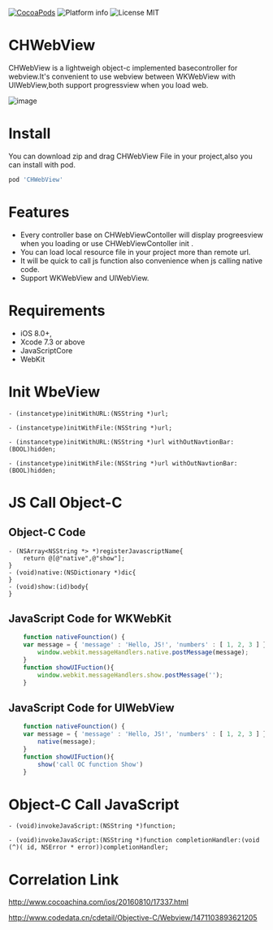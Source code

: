 [![CocoaPods](https://cocoapod-badges.herokuapp.com/v/CHWebView/badge.svg)](http://www.cocoapods.org/?q=CHWebView)
![Platform info](http://img.shields.io/cocoapods/p/CHWebView.svg?style=flat)
![License MIT](https://go-shields.herokuapp.com/license-MIT-blue.png)

# CHWebView
CHWebView is a lightweigh object-c implemented basecontroller for webview.It's convenient to use webview between WKWebView with UIWebView,both support progressview when you load web.

![image](https://github.com/chausson/CHWebView/blob/master/Resource/WebView.gif)

# Install
You can download zip and drag CHWebView File in your project,also you can install with pod.
``` bash
pod 'CHWebView'
```

# Features
* Every controller base on CHWebViewContoller will display progreesview when you loading or use CHWebViewContoller init .
* You can load local resource file in your project more than remote url.
* It will be quick to call js function also convenience when js calling native code.
* Support WKWebView and UIWebView.

# Requirements
* iOS 8.0+, 
* Xcode 7.3 or above
* JavaScriptCore
* WebKit

# Init WbeView
``` obj-c
- (instancetype)initWithURL:(NSString *)url;

- (instancetype)initWithFile:(NSString *)url;

- (instancetype)initWithURL:(NSString *)url withOutNavtionBar:(BOOL)hidden;

- (instancetype)initWithFile:(NSString *)url withOutNavtionBar:(BOOL)hidden;

```
# JS Call Object-C
## Object-C Code
``` obj-c
- (NSArray<NSString *> *)registerJavascriptName{
    return @[@"native",@"show"];
}
- (void)native:(NSDictionary *)dic{
}
- (void)show:(id)body{
}
```
## JavaScript Code for WKWebKit
``` javascript
    function nativeFounction() {
    var message = { 'message' : 'Hello, JS!', 'numbers' : [ 1, 2, 3 ] };
        window.webkit.messageHandlers.native.postMessage(message);
    }
    function showUIFuction(){
        window.webkit.messageHandlers.show.postMessage('');
    }
```
## JavaScript Code for UIWebView
``` javascript
    function nativeFounction() {
    var message = { 'message' : 'Hello, JS!', 'numbers' : [ 1, 2, 3 ] };
        native(message);
    }
    function showUIFuction(){
        show('call OC function Show')
    }
```
# Object-C Call JavaScript
``` obj-c
- (void)invokeJavaScript:(NSString *)function;

- (void)invokeJavaScript:(NSString *)function completionHandler:(void (^)( id, NSError * error))completionHandler;
```
# Correlation Link
http://www.cocoachina.com/ios/20160810/17337.html

http://www.codedata.cn/cdetail/Objective-C/Webview/1471103893621205
